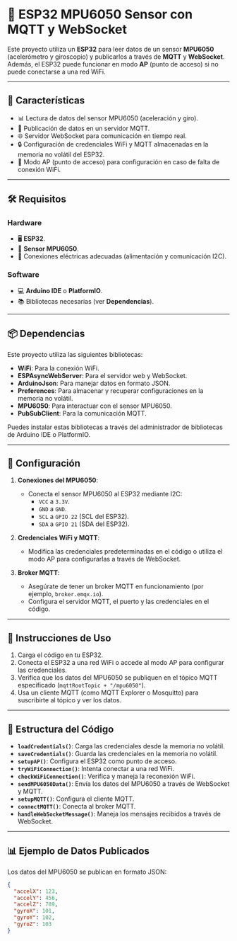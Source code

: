 # 🚀 ESP32 MPU6050 Sensor con MQTT y WebSocket

Este proyecto utiliza un **ESP32** para leer datos de un sensor **MPU6050** (acelerómetro y giroscopio) y publicarlos a través de **MQTT** y **WebSocket**. Además, el ESP32 puede funcionar en modo **AP** (punto de acceso) si no puede conectarse a una red WiFi.

---

## 🌟 Características
- 📊 Lectura de datos del sensor MPU6050 (aceleración y giro).
- 📡 Publicación de datos en un servidor MQTT.
- 🌐 Servidor WebSocket para comunicación en tiempo real.
- 🔒 Configuración de credenciales WiFi y MQTT almacenadas en la memoria no volátil del ESP32.
- 📶 Modo AP (punto de acceso) para configuración en caso de falta de conexión WiFi.

---

## 🛠️ Requisitos
### Hardware
- 🖥️ **ESP32**.
- 🎯 **Sensor MPU6050**.
- 🔌 Conexiones eléctricas adecuadas (alimentación y comunicación I2C).

### Software
- 💻 **Arduino IDE** o **PlatformIO**.
- 📚 Bibliotecas necesarias (ver **Dependencias**).

---

## 📦 Dependencias
Este proyecto utiliza las siguientes bibliotecas:
- **WiFi**: Para la conexión WiFi.
- **ESPAsyncWebServer**: Para el servidor web y WebSocket.
- **ArduinoJson**: Para manejar datos en formato JSON.
- **Preferences**: Para almacenar y recuperar configuraciones en la memoria no volátil.
- **MPU6050**: Para interactuar con el sensor MPU6050.
- **PubSubClient**: Para la comunicación MQTT.

Puedes instalar estas bibliotecas a través del administrador de bibliotecas de Arduino IDE o PlatformIO.

---

## 🔧 Configuración
1. **Conexiones del MPU6050**:
   - Conecta el sensor MPU6050 al ESP32 mediante I2C:
     - `VCC` a `3.3V`.
     - `GND` a `GND`.
     - `SCL` a `GPIO 22` (SCL del ESP32).
     - `SDA` a `GPIO 21` (SDA del ESP32).

2. **Credenciales WiFi y MQTT**:
   - Modifica las credenciales predeterminadas en el código o utiliza el modo AP para configurarlas a través de WebSocket.

3. **Broker MQTT**:
   - Asegúrate de tener un broker MQTT en funcionamiento (por ejemplo, `broker.emqx.io`).
   - Configura el servidor MQTT, el puerto y las credenciales en el código.

---

## 🚀 Instrucciones de Uso
1. Carga el código en tu ESP32.
2. Conecta el ESP32 a una red WiFi o accede al modo AP para configurar las credenciales.
3. Verifica que los datos del MPU6050 se publiquen en el tópico MQTT especificado (`mqttRootTopic + "/mpu6050"`).
4. Usa un cliente MQTT (como MQTT Explorer o Mosquitto) para suscribirte al tópico y ver los datos.

---

## 🧩 Estructura del Código
- **`loadCredentials()`**: Carga las credenciales desde la memoria no volátil.
- **`saveCredentials()`**: Guarda las credenciales en la memoria no volátil.
- **`setupAP()`**: Configura el ESP32 como punto de acceso.
- **`tryWiFiConnection()`**: Intenta conectar a una red WiFi.
- **`checkWiFiConnection()`**: Verifica y maneja la reconexión WiFi.
- **`sendMPU6050Data()`**: Envía los datos del MPU6050 a través de WebSocket y MQTT.
- **`setupMQTT()`**: Configura el cliente MQTT.
- **`connectMQTT()`**: Conecta al broker MQTT.
- **`handleWebSocketMessage()`**: Maneja los mensajes recibidos a través de WebSocket.

---

## 📊 Ejemplo de Datos Publicados
Los datos del MPU6050 se publican en formato JSON:
```json
{
  "accelX": 123,
  "accelY": 456,
  "accelZ": 789,
  "gyroX": 101,
  "gyroY": 102,
  "gyroZ": 103
}
